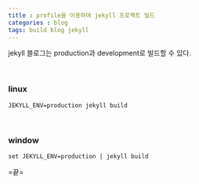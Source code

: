 ```yaml
---
title : profile을 이용하여 jekyll 프로젝트 빌드
categories : blog
tags: build blog jekyll
--- 
```


jekyll 블로그는 production과 development로 빌드할 수 있다. 

<br>

### linux

```
JEKYLL_ENV=production jekyll build
```

<br>

### window

```
set JEKYLL_ENV=production | jekyll build
```

=끝=

